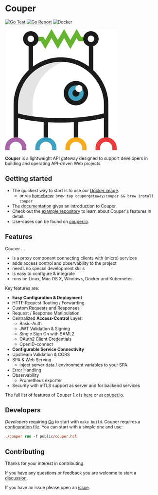 # Couper

[![Go Test](https://github.com/coupergateway/couper/actions/workflows/go.yml/badge.svg)](https://github.com/coupergateway/couper/actions/workflows/go.yml)
[![Go Report](https://goreportcard.com/badge/github.com/coupergateway/couper)](https://goreportcard.com/report/github.com/coupergateway/couper)
![Docker](https://github.com/coupergateway/couper/workflows/Docker/badge.svg)

![Couper](docs/website/public/img/couper-logo.svg)

**Couper** is a lightweight API gateway designed to support developers in building and operating API-driven Web projects.

## Getting started

* The quickest way to start is to use our [Docker image](https://hub.docker.com/r/coupergateway/couper).
  * or via [homebrew](https://brew.sh/): `brew tap coupergateway/couper && brew install couper`
* The [documentation](https://docs.couper.io/) gives an introduction to Couper.
* Check out the [example repository](https://github.com/coupergateway/couper-examples) to learn about Couper's features in detail.
* Use-cases can be found on [couper.io](https://couper.io).

## Features

Couper …

* is a proxy component connecting clients with (micro) services
* adds access control and observability to the project
* needs no special development skills
* is easy to configure & integrate
* runs on Linux, Mac OS X, Windows, Docker and Kubernetes.

Key features are:

* **Easy Configuration & Deployment**
* HTTP Request Routing / Forwarding
* Custom Requests and Responses
* Request / Response Manipulation
* Centralized **Access-Control** Layer:
  * Basic-Auth
  * JWT  Validation & Signing
  * Single Sign On with SAML2
  * OAuth2 Client Credentials
  * OpenID-connect
* **Configurable Service Connectivity**
* Upstream Validation & CORS
* SPA & Web Serving
  * inject server data / environment variables to your SPA
* Error Handling
* Observability
  * Prometheus exporter
* Security with mTLS support as server and for backend services

The full list of features of Couper 1.x is [here](FEATURES.md) or at [couper.io](https://couper.io/en/features).

## Developers

*Developers* requiring [Go](https://golang.org/) to start with `make build`.
Couper requires a [configuration file](./docs/README.md#configuration-file). You can start with a simple one and use:

```ps
./couper run -f public/couper.hcl
```

## Contributing

Thanks for your interest in contributing.

If you have any questions or feedback you are welcome to start a [discussion](https://github.com/coupergateway/couper/discussions).

If you have an issue please open an [issue](https://github.com/coupergateway/couper/issues).
